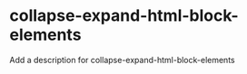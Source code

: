 # collapse-expand-html-block-elements  
Add a description for collapse-expand-html-block-elements  

